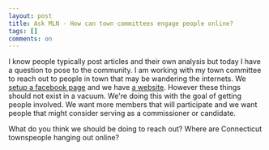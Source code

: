 ```yaml
---
layout: post
title: Ask MLN - How can town committees engage people online?
tags: []
comments: on
---
```

I know people typically post articles and their own analysis but today I have a question to pose to the community. I am working with my town committee to reach out to people in town that may be wandering the internets. We <a href="http://www.facebook.com/group.php?gid=108767165841093">setup a facebook page</a> and we have <a href="http://wethersfield.dems.info/">a website</a>. However these things should not exist in a vacuum. We're doing this with the goal of getting people involved. We want more members that will participate and we want people that might consider serving as a commissioner or candidate.

What do you think we should be doing to reach out? Where are Connecticut townspeople hanging out online?